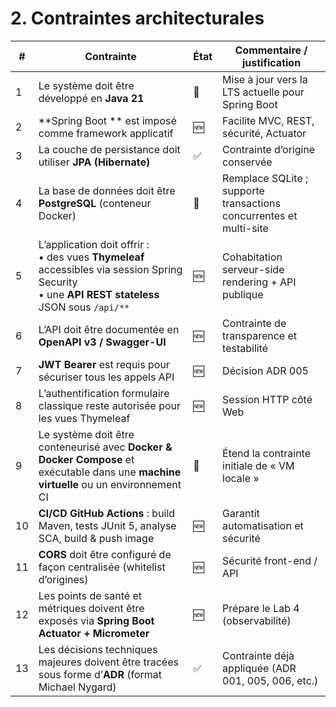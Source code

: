 # 2. Contraintes architecturales

| # | Contrainte | État | Commentaire / justification |
|---|------------|------|-----------------------------|
| 1 | Le système doit être développé en **Java 21** | 🔄 | Mise à jour vers la LTS actuelle pour Spring Boot |
| 2 | **Spring Boot ** est imposé comme framework applicatif | 🆕 | Facilite MVC, REST, sécurité, Actuator |
| 3 | La couche de persistance doit utiliser **JPA (Hibernate)** | ✅ | Contrainte d’origine conservée |
| 4 | La base de données doit être **PostgreSQL** (conteneur Docker) | 🔄 | Remplace SQLite ; supporte transactions concurrentes et multi-site |
| 5 | L’application doit offrir :<br>  • des vues **Thymeleaf** accessibles via session Spring Security<br>  • une **API REST stateless** JSON sous `/api/**` | 🆕 | Cohabitation serveur-side rendering + API publique |
| 6 | L’API doit être documentée en **OpenAPI v3 / Swagger-UI** | 🆕 | Contrainte de transparence et testabilité |
| 7 | **JWT Bearer** est requis pour sécuriser tous les appels API | 🆕 | Décision ADR 005 |
| 8 | L’authentification formulaire classique reste autorisée pour les vues Thymeleaf | 🆕 | Session HTTP côté Web |
| 9 | Le système doit être conteneurisé avec **Docker & Docker Compose** et exécutable dans une **machine virtuelle** ou un environnement CI | 🔄 | Étend la contrainte initiale de « VM locale » |
| 10 | **CI/CD GitHub Actions** : build Maven, tests JUnit 5, analyse SCA, build & push image | 🆕 | Garantit automatisation et sécurité |
| 11 | **CORS** doit être configuré de façon centralisée (whitelist d’origines) | 🆕 | Sécurité front-end / API |
| 12 | Les points de santé et métriques doivent être exposés via **Spring Boot Actuator + Micrometer** | 🆕 | Prépare le Lab 4 (observabilité) |
| 13 | Les décisions techniques majeures doivent être tracées sous forme d’**ADR** (format Michael Nygard) | ✅ | Contrainte déjà appliquée (ADR 001, 005, 006, etc.) |
